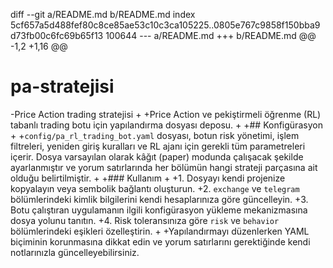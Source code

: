 diff --git a/README.md b/README.md
index 5cf657a5d488fef80c8ce85ae53c10c3ca105225..0805e767c9858f150bba9d73fb00c6fc69b65f13 100644
--- a/README.md
+++ b/README.md
@@ -1,2 +1,16 @@
 # pa-stratejisi
-Price Action trading stratejisi
+
+Price Action ve pekiştirmeli öğrenme (RL) tabanlı trading botu için yapılandırma dosyası deposu.
+
+## Konfigürasyon
+
+`config/pa_rl_trading_bot.yaml` dosyası, botun risk yönetimi, işlem filtreleri, yeniden giriş kuralları ve RL ajanı için gerekli tüm parametreleri içerir. Dosya varsayılan olarak kâğıt (paper) modunda çalışacak şekilde ayarlanmıştır ve yorum satırlarında her bölümün hangi strateji parçasına ait olduğu belirtilmiştir.
+
+### Kullanım
+
+1. Dosyayı kendi projenize kopyalayın veya sembolik bağlantı oluşturun.
+2. `exchange` ve `telegram` bölümlerindeki kimlik bilgilerini kendi hesaplarınıza göre güncelleyin.
+3. Botu çalıştıran uygulamanın ilgili konfigürasyon yükleme mekanizmasına dosya yolunu tanıtın.
+4. Risk toleransınıza göre `risk` ve `behavior` bölümlerindeki eşikleri özelleştirin.
+
+Yapılandırmayı düzenlerken YAML biçiminin korunmasına dikkat edin ve yorum satırlarını gerektiğinde kendi notlarınızla güncelleyebilirsiniz.

